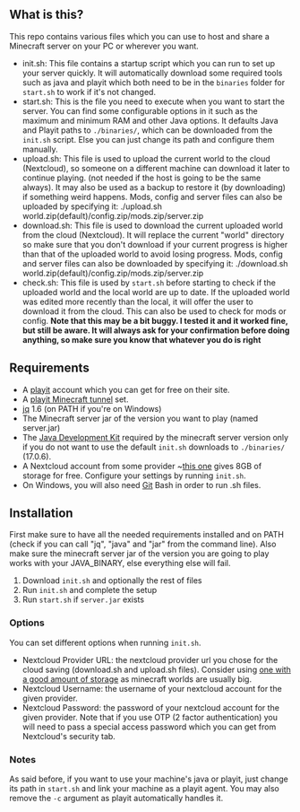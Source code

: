 ## What is this?
This repo contains various files which you can use to host and share a Minecraft server on your PC or wherever you want.
- init.sh: This file contains a startup script which you can run to set up your server quickly. It will automatically download some required tools such as java and playit which both need to be in the `binaries` folder for `start.sh` to work if it's not changed.
- start.sh: This is the file you need to execute when you want to start the server. You can find some configurable options in it such as the maximum and minimum RAM and other Java options. It defaults Java and Playit paths to `./binaries/`, which can be downloaded from the `init.sh` script. Else you can just change its path and configure them manually.
- upload.sh: This file is used to upload the current world to the cloud (Nextcloud), so someone on a different machine can download it later to continue playing. (not needed if the host is going to be the same always). It may also be used as a backup to restore it (by downloading) if something weird happens. Mods, config and server files can also be uploaded by specifying it: ./upload.sh world.zip(default)/config.zip/mods.zip/server.zip
- download.sh: This file is used to download the current uploaded world from the cloud (Nextcloud). It will replace the current "world" directory so make sure that you don't download if your current progress is higher than that of the uploaded world to avoid losing progress. Mods, config and server files can also be downloaded by specifying it: ./download.sh world.zip(default)/config.zip/mods.zip/server.zip
- check.sh: This file is used by `start.sh` before starting to check if the uploaded world and the local world are up to date. If the uploaded world was edited more recently than the local, it will offer the user to download it from the cloud. This can also be used to check for mods or config. **Note that this may be a bit buggy. I tested it and it worked fine, but still be aware. It will always ask for your confirmation before doing anything, so make sure you know that whatever you do is right**
 
## Requirements
- A [playit](https://playit.gg/) account which you can get for free on their site.
- A [playit Minecraft tunnel](https://playit.gg/account/tunnels) set.
- [jq](https://stedolan.github.io/jq/download/) 1.6 (on PATH if you're on Windows)
- The Minecraft server jar of the version you want to play (named server.jar)
- The [Java Development Kit](https://www.oracle.com/java/technologies/java-se-glance.html) required by the minecraft server version only if you do not want to use the default `init.sh` downloads to `./binaries/` (17.0.6).
- A Nextcloud account from some provider ~[this one](https://tab.digital/) gives 8GB of storage for free. Configure your settings by running `init.sh`.
- On Windows, you will also need [Git](https://git-scm.com/) Bash in order to run .sh files.

## Installation
First make sure to have all the needed requirements installed and on PATH (check if you can call "jq", "java" and "jar" from the command line). Also make sure the minecraft server jar of the version you are going to play works with your JAVA_BINARY, else everything else will fail.
1. Download `init.sh` and optionally the rest of files
2. Run `init.sh` and complete the setup
4. Run `start.sh` if `server.jar` exists

### Options
You can set different options when running `init.sh`.
- Nextcloud Provider URL: the nextcloud provider url you chose for the cloud saving (download.sh and upload.sh files). Consider using [one with a good amount of storage](https://tab.digital/) as minecraft worlds are usually big.
- Nextcloud Username: the username of your nextcloud account for the given provider.
- Nextcloud Password: the password of your nextcloud account for the given provider. Note that if you use OTP (2 factor authentication) you will need to pass a special access password which you can get from Nextcloud's security tab.

### Notes
As said before, if you want to use your machine's java or playit, just change its path in `start.sh` and link your machine as a playit agent. You may also remove the `-c` argument as playit automatically handles it.